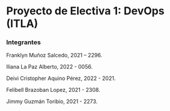 # Proyecto de Electiva 1: DevOps (ITLA)

### Integrantes
Franklyn Muñoz Salcedo, 2021 – 2296.

Iliana La Paz Alberto, 2022 - 0056.

Deivi Cristopher Aquino Pérez, 2022 - 2021.

Felibell Brazoban Lopez, 2021 - 2308.

Jimmy Guzmán Toribio, 2021 - 2273.
